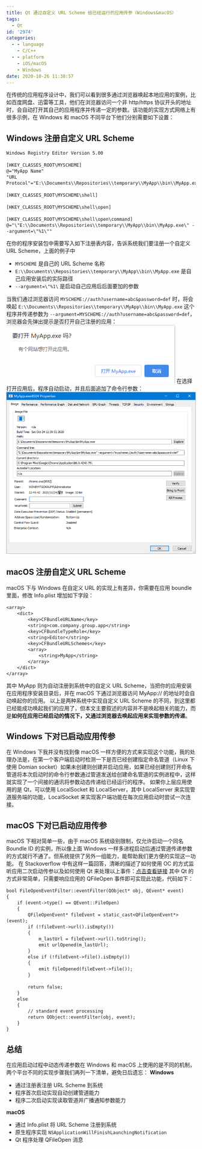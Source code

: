 ```yaml
---
title: Qt 通过自定义 URL Scheme 给已经运行的应用传参（Windows&macOS）
tags:
  - Qt
id: '2974'
categories:
  - - language
    - C/C++
  - - platform
    - iOS/macOS
    - Windows
date: 2020-10-26 11:38:57
---
```


在传统的应用程序设计中，我们可以看到很多通过浏览器唤起本地应用的案例，比如百度网盘、迅雷等工具，他们在浏览器访问一个非 http/https 协议开头的地址时，会自动打开其自己的应用程序并传递一定的参数。该功能的实现方式网络上有很多示例，在 Windows 和 macOS 不同平台下他们分别需要如下设置：
<!-- more -->
## Windows 注册自定义 URL Scheme

```
Windows Registry Editor Version 5.00

[HKEY_CLASSES_ROOT\MYSCHEME]
@="MyApp Name"
"URL Protocol"="E:\\Documents\\Repositories\\temporary\\MyApp\\bin\\MyApp.exe"

[HKEY_CLASSES_ROOT\MYSCHEME\shell]

[HKEY_CLASSES_ROOT\MYSCHEME\shell\open]

[HKEY_CLASSES_ROOT\MYSCHEME\shell\open\command]
@="\"E:\\Documents\\Repositories\\temporary\\MyApp\\bin\\MyApp.exe\" --argument=\"%1\""
```

在你的程序安装包中需要写入如下注册表内容，告诉系统我们要注册一个自定义 URL Scheme，上面的例子中

*   `MYSCHEME` 是自己的 URL Scheme 名称
*   `E:\\Documents\\Repositories\\temporary\\MyApp\\bin\\MyApp.exe` 是自己应用安装后的实际路径
*   `--argument=\"%1\` 是启动自己应用后后面要加的参数

当我们通过浏览器访问 `MYSCHEME://auth?username=abc&password=def` 时，将会唤起 `E:\\Documents\\Repositories\\temporary\\MyApp\\bin\\MyApp.exe` 这个程序并传递参数为 `--argument=MYSCHEME://auth?username=abc&password=def`，浏览器会先弹出提示是否打开自己注册的应用： [![](/images/2020/10/Snipaste_2020-10-24_12-41-42.png)](/images/2020/10/Snipaste_2020-10-24_12-41-42.png) 在选择打开应用后，程序自动启动，并且后面追加了命令行参数： [![](/images/2020/10/Snipaste_2020-10-24_12-42-45.png)](/images/2020/10/Snipaste_2020-10-24_12-42-45.png)

## macOS 注册自定义 URL Scheme

macOS 下与 Windows 在自定义 URL 的实现上有差异，你需要在应用 boundle 里面，修改 Info.plist 增加如下字段：

```
<array>
    <dict>
        <key>CFBundleURLName</key>
        <string>com.company.group.app</string>
        <key>CFBundleTypeRole</key>
        <string>Editor</string>
        <key>CFBundleURLSchemes</key>
        <array>
            <string>MyApp</string>
        </array>
    </dict>
</array>
```

其中 MyApp 则为自动注册到系统中的自定义 URL Scheme，当把你的应用安装在应用程序安装目录后，并在 macOS 下通过浏览器访问 MyApp:// 的地址时会自动唤起你的应用。 以上是两种系统中实现自定义 URL Scheme 的不同，到这里都已经能成功唤起我们的应用了，但本文主要叙述的内容并不是唤起相关的能力，而是**如何在应用已经启动的情况下，又通过浏览器去唤起应用来实现参数的传递**。

## Windows 下对已启动应用传参

在 Windows 下我并没有找到像 macOS 一样方便的方式来实现这个功能，我的处理办法是，在第一个客户端启动时检测一下是否已经创建指定命名管道（Linux 下使用 Domian socket）如果未创建则创建并启动应用，如果已经创建则打开命名管道将本次启动时的命令行参数通过管道发送给创建命名管道的实例进程中，这样就实现了一个间接的通讯将参数动态传递给已经运行的程序。 如果你上层应用使用的是 Qt，可以使用 LocalSocket 和 LocalServer，其中 LocalServer 来实现管道服务端的功能，LocalSocket 来实现客户端功能在每次应用启动时尝试一次连接。

## macOS 下对已启动应用传参

macOS 下相对简单一些，由于 macOS 系统级别限制，仅允许启动一个同名 Boundle ID 的实例，所以像上面 Windows 一样多进程启动后通过管道传递参数的方式就行不通了。但系统提供了另外一组能力，能帮助我们更方便的实现这一功能。 在 Stackoverflow 中有这样一篇回答，清晰的描述了如何使用 OC 的方式监听应用二次启动传参以及如何使用 Qt 来处理以上事件：[点击查看链接](https://stackoverflow.com/questions/6561661/url-scheme-qt-and-mac) 其中 Qt 的方式非常简单，只需要响应应用的 QFileOpen 事件即可实现此功能，代码如下：

```
bool FileOpenEventFilter::eventFilter(QObject* obj, QEvent* event)
{
    if (event->type() == QEvent::FileOpen)
    {
        QFileOpenEvent* fileEvent = static_cast<QFileOpenEvent*>(event);
        if (!fileEvent->url().isEmpty())
        {
            m_lastUrl = fileEvent->url().toString();
            emit urlOpened(m_lastUrl);
        }
        else if (!fileEvent->file().isEmpty())
        {
            emit fileOpened(fileEvent->file());
        }

        return false;
    }
    else
    {
        // standard event processing
        return QObject::eventFilter(obj, event);
    }
}
```

## 总结

在应用启动过程中动态传递参数在 Windows 和 macOS 上使用的是不同的机制，两个平台不同的实现步骤我们再列一下清单，避免日后遗忘： **Windows**

*   通过注册表注册 URL Scheme 到系统
*   程序首次启动实现自动创建管道能力
*   程序二次启动实现读取管道并广播通知参数能力

**macOS**

*   通过 Info.plist 将 URL Scheme 注册到系统
*   原生程序实现 `NSApplicationWillFinishLaunchingNotification`
*   Qt 程序处理 QFileOpen 消息